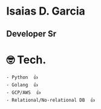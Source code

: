 # Isaias D. Garcia
## Developer Sr

# 🤓 Tech.
    - Python  👍
    - Golang  👍
    - GCP/AWS  👍
    - Relational/No-relational DB  👍

<!---
isaiasg-globant/isaiasg-globant is a ✨ special ✨ repository because its `README.md` (this file) appears on your GitHub profile.
You can click the Preview link to take a look at your changes.
--->

